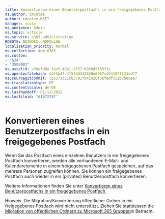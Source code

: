 ```yaml
---
title: Konvertieren eines Benutzerpostfachs in ein freigegebenes Postfach
ms.author: cmcatee
author: cmcatee-MSFT
manager: scotv
ms.audience: Admin
ms.topic: article
ms.service: o365-administration
ROBOTS: NOINDEX, NOFOLLOW
localization_priority: Normal
ms.collection: Adm_O365
ms.custom:
- "624"
- "3500003"
ms.assetid: a38afd0a-fae5-49e1-9757-6986d5f5531e
ms.openlocfilehash: ddf1b4fc4f5fdd332660e6657cd54457ff31dd77
ms.sourcegitcommit: c26373c21c837937b41026f56fedfc51b7b80ea7
ms.translationtype: MT
ms.contentlocale: de-DE
ms.lasthandoff: 01/12/2022
ms.locfileid: "61972797"
---
```

# <a name="convert-a-user-mailbox-to-a-shared-mailbox"></a>Konvertieren eines Benutzerpostfachs in ein freigegebenes Postfach

Wenn Sie das Postfach eines einzelnen Benutzers in ein freigegebenes Postfach konvertieren, werden alle vorhandenen E-Mail- und Kalenderelemente in einem freigegebenen Postfach gespeichert, auf das mehrere Personen zugreifen können. Sie können ein freigegebenes Postfach auch wieder in ein (privates) Benutzerpostfach konvertieren.
  
Weitere Informationen finden Sie unter [Konvertieren eines Benutzerpostfachs in ein freigegebenes Postfach.](https://docs.microsoft.com/microsoft-365/admin/email/convert-user-mailbox-to-shared-mailbox)

Hinweis: Die Migration/Konvertierung öffentlicher Ordner in ein freigegebenes Postfach wird nicht unterstützt. Ziehen Sie stattdessen die [Migration von öffentlichen Ordnern zu Microsoft 365 Gruppen](https://docs.microsoft.com/exchange/collaboration-exo/public-folders/migrate-your-public-folders-to-microsoft-365-groups)in Betracht.
  
